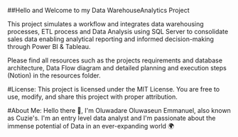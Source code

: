 ##Hello and Welcome to my Data WarehouseAnalytics Project

This project simulates a workflow and integrates data warehousing processes, ETL process and Data Analysis using SQL Server to consolidate sales data enabling analytical reporting and informed decision-making through Power BI & Tableau.

Please find all resources such as the projects requirements and database architecture, Data Flow diagram and detailed planning and execution steps (Notion) in the resources folder.

#License:
This project is licensed under the MIT License. You are free to use, modify, and share this project with proper attribution.

#About Me:
Hello there 👋,
I'm Oluwadare Oluwaseun Emmanuel, also known as Cuzie's. I'm an entry level data analyst and I'm passionate about the immense potential of Data in an ever-expanding world 🌍
